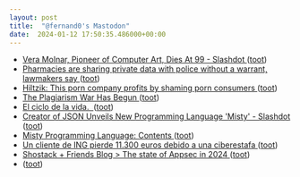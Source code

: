 ```yaml
---
layout: post
title:  "@fernand0's Mastodon"
date:  2024-01-12 17:50:35.486000+00:00
---
```

*  [Vera Molnar, Pioneer of Computer Art, Dies At 99 - Slashdot ](https://tech.slashdot.org/story/23/12/16/004230/vera-molnar-pioneer-of-computer-art-dies-at-9) ([toot](https://mastodon.social/@fernand0/111744243170396094))
*  [Pharmacies are sharing private data with police without a warrant, lawmakers say ](https://abcnews.go.com/Health/pharmacies-sharing-private-data-police-warrant-lawmakers/story?id=10561011) ([toot](https://mastodon.social/@fernand0/111744236298715582))
*  [Hiltzik: This porn company profits by shaming porn consumers ](https://www.latimes.com/business/story/2023-12-12/column-this-porn-company-makes-millions-by-shaming-porn-consumer) ([toot](https://mastodon.social/@fernand0/111744007412185054))
*  [The Plagiarism War Has Begun ](https://www.theatlantic.com/technology/archive/2024/01/plagiarism-war-claudine-gay/677020) ([toot](https://mastodon.social/@fernand0/111744006476974495))
*  [El ciclo de la vida.  ](https://avecesunafoto.wordpress.com/2024/01/12/el-ciclo-de-la-vida-2) ([toot](https://mastodon.social/@fernand0/111743907186220330))
*  [Creator of JSON Unveils New Programming Language 'Misty' - Slashdot ](https://developers.slashdot.org/story/23/12/18/0634241/creator-of-json-unveils-new-programming-language-mist) ([toot](https://mastodon.social/@fernand0/111743777261863929))
*  [Misty Programming Language: Contents ](https://www.crockford.com/misty) ([toot](https://mastodon.social/@fernand0/111743740574010274))
*  [Un cliente de ING pierde 11.300 euros debido a una ciberestafa ](https://www.businessinsider.es/cliente-ing-pierde-11300-euros-debido-ciberestafa-135397) ([toot](https://mastodon.social/@fernand0/111743535942182079))
*  [Shostack + Friends Blog > The state of Appsec in 2024 ](https://shostack.org/blog/the-state-of-appsec-2024) ([toot](https://mastodon.social/@fernand0/111743423316630394))
*  [ ](https://masto.es/@maragato) ([toot](https://mastodon.social/@fernand0/111743309070020787))
